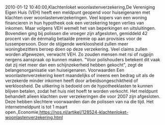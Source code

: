 2010-01-12 10:40:00,Klachtenloket woonlastenverzekering,De Vereniging Eigen Huis (VEH) heeft een meldpunt geopend voor huiseigenaren met klachten over woonlastenverzekeringen. Veel kopers van een woning financieren in hun hypotheek ook een verzekering tegen verlies van inkomen. Maar volgens VEH wemelt het van beperkingen en uitsluitingen. Bovendien ging bij polissen die vroeger zijn afgesloten, gemiddeld 42 procent van de éénmalig betaalde premie op aan provisies voor de tussenpersoon. Door de stijgende werkloosheid zullen meer woningbezitters beroep doen op deze verzekering. Veel claims zullen worden afgewezen, verwacht VEH. Zo zouden mensen met rsi of rugpijn nergens aanspraak op kunnen maken. "Voor polishouders betekent dit vaak dat zij niet meer dan een schijnzekerheid hebben gekocht", zegt de belangenorganisatie van huiseigenaren. Voorwaarden Een woonlastenverzekering keert maandelijks of ineens een bedrag uit als de verzekerde minder inkomen heeft door arbeidsongeschiktheid of werkloosheid. De uitkering is bedoeld om de hypotheeklasten te kunnen blijven betalen, zodat het huis niet hoeft te worden verkocht. Het meldpunt behandelt alleen klachten over verzekeringen die voor 2007 zijn afgesloten. Deze hebben slechtere voorwaarden dan de polissen van na die tijd. Het internetmeldpunt is tot 1 maart open.,Economie,https://nos.nl/artikel/128524-klachtenloket-woonlastenverzekering.html